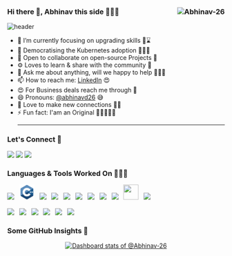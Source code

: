 
### Hi there 👋, Abhinav this side 👨🏻‍💻 <img align="right" src="https://komarev.com/ghpvc/?username=Abhinav-26&color=green" alt="Abhinav-26"/> 
![header](https://user-images.githubusercontent.com/48083659/134559264-9be6cca8-67d5-4cc4-8357-6712b97cfacb.jpg)

- 🔭 I’m currently focusing on upgrading skills 👨⌛️
- 🌱 Democratising the Kubernetes adoption 👨🏻‍💻
- 👯 Open to collaborate on open-source Projects 🤗
- ⚙️ Loves to learn & share with the community 🐬
- 💬 Ask me about anything, will we happy to help 👦🏻🥰
- 📫 How to reach me: <a href="https://www.linkedin.com/in/abhinavd26/">LinkedIn</a> 😍
- 😍 For Business deals reach me through 📩
- 😄 Pronouns: <a href="https://twitter.com/abhinavd26">@abhinavd26</a> 😅
- 🤗 Love to make new connections 👫🐥
- ⚡ Fun fact: I'am an Original 🐺🧛🏻‍♂️🔥 <hr>
### Let's Connect 🤝
<!-- [![Linkedin Badge](https://img.shields.io/badge/-AbhinavDubey-black?style=social&logo=Linkedin&logoColor=black&link=https://www.linkedin.com/in/abhinavd26/)](https://www.linkedin.com/in/abhinavdubey26/)&nbsp;&nbsp;&nbsp;
[![Twitter Badge](http://img.shields.io/badge/-@alex_abhi43-1ca0f1?style=social&logo=twitter&logoColor=blue&link=https://twitter.com/abhinavd26)](https://twitter.com/alex_abhi43)&nbsp;&nbsp;&nbsp;
[![Gmail Badge](https://img.shields.io/badge/-GMail-c14438?style=social&logo=Gmail&logoColor=red&link=mailto:abhinavdubey616@gmail.com)](mailto:abhinavdubey616@gmail.com)&nbsp;&nbsp;&nbsp; -->

[<img src="https://img.shields.io/badge/twitter-%231DA1F2.svg?&style=for-the-badge&logo=twitter&logoColor=white" />](https://twitter.com/abhinavd26) 
[<img src="https://img.shields.io/badge/linkedin-%230077B5.svg?&style=for-the-badge&logo=linkedin&logoColor=white" />](https://www.linkedin.com/in/abhinavd26/) 
[<img src="https://img.shields.io/badge/DEV.TO-%230A0A0A.svg?&style=for-the-badge&logo=dev-dot-to&logoColor=white" />](https://dev.to/abhinavd26)

### Languages & Tools Worked On 👨🏻‍💻
<code><img height="35" src="https://img.icons8.com/color/48/000000/python.png"/></code>&nbsp;&nbsp;
<code><img height="35" src="https://raw.githubusercontent.com/github/explore/80688e429a7d4ef2fca1e82350fe8e3517d3494d/topics/cpp/cpp.png"></code>&nbsp;&nbsp;
<code><img height="35" src="https://upload.wikimedia.org/wikipedia/commons/thumb/e/e0/Git-logo.svg/1280px-Git-logo.svg.png"/></code>&nbsp;&nbsp;
<code><img height="35" src="https://qph.fs.quoracdn.net/main-qimg-748316a749bdb46f5cdbe02e976e5500.webp"></code>&nbsp;&nbsp;
<code><img height="35" src="https://upload.wikimedia.org/wikipedia/commons/thumb/a/ae/Keras_logo.svg/1200px-Keras_logo.svg.png"></code>&nbsp;&nbsp;
<code><img height="35" src="https://149366088.v2.pressablecdn.com/wp-content/uploads/2016/09/terminal-icon.png"></code>&nbsp;&nbsp;
<code><img height="40" src="https://www.cyberark.com/wp-content/uploads/2018/09/jenkins-e1537966865729.png"></code>&nbsp;&nbsp;
<code><img height="35" src="https://www.docker.com/sites/default/files/d8/2019-07/horizontal-logo-monochromatic-white.png"/></code>&nbsp;&nbsp;
<code><img height="35" src="https://img.icons8.com/cute-clipart/50/000000/linux-client.png"/></code>&nbsp;&nbsp;
<code><img height="35" width="35" src="https://upload.wikimedia.org/wikipedia/commons/thumb/3/39/Kubernetes_logo_without_workmark.svg/1200px-Kubernetes_logo_without_workmark.svg.png"/></code>&nbsp;&nbsp;
<code><img height="35" src="https://static.djangoproject.com/img/logos/django-logo-negative.png"></code><br><br>
<code><img height="35" src="https://image.pngaaa.com/145/98145-small.png"/></code>&nbsp;&nbsp;
<code><img height="35" src="https://media-exp1.licdn.com/dms/image/C4E0BAQEA3yREH_BPrw/company-logo_200_200/0/1595432417222?e=2159024400&v=beta&t=u6wA4o7mHaNVS7FPJV0o83sV6VLoY-AnERINxsksAFU"/></code>&nbsp;&nbsp;
<code><img height="35" src="https://k3s.io/images/logo-k3s.svg"></code>&nbsp;&nbsp;
<code><img height="35" src="https://argo-cd.readthedocs.io/en/stable/assets/argo.png"></code>&nbsp;&nbsp;
<code><img height="35" src="https://bandstech.net/wp-content/uploads/2018/04/mautic_2.png"></code>&nbsp;&nbsp;
<code><img height="35" src="https://k3d.io/v4.4.8/static/img/k3d_logo_black_blue.svg"></code><br>

### Some GitHub Insights 🚀
<!-- Copy-paste in your Readme.md file -->

<a href="https://next.ossinsight.io/widgets/official/compose-user-dashboard-stats?user_id=48083659" target="_blank" style="display: block" align="center">
  <picture>
    <source media="(prefers-color-scheme: dark)" srcset="https://next.ossinsight.io/widgets/official/compose-user-dashboard-stats/thumbnail.png?user_id=48083659&image_size=auto&color_scheme=dark" width="771" height="auto">
    <img alt="Dashboard stats of @Abhinav-26" src="https://next.ossinsight.io/widgets/official/compose-user-dashboard-stats/thumbnail.png?user_id=48083659&image_size=auto&color_scheme=light" width="771" height="auto">
  </picture>
</a>

<!-- Made with [OSS Insight](https://ossinsight.io/) -->
